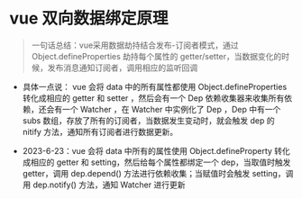 # vue 双向数据绑定原理
> 一句话总结：vue采用数据劫持结合发布-订阅者模式，通过 Object.defineProperties 劫持每个属性的 getter/setter，当数据变化的时候，发布消息通知订阅者，调用相应的监听回调
- 具体一点说： vue 会将 data 中的所有属性都使用 Object.defineProperties 转化成相应的 getter 和 setter ，然后会有一个 Dep 依赖收集器来收集所有依赖，还会有一个 Watcher ，在 Watcher 中实例化了 Dep ，Dep 中有一个 subs 数组，存放了所有的订阅者，当数据发生变动时，就会触发 dep 的 nitify 方法，通知所有订阅者进行数据更新。

- 2023-6-23：vue 会将 data 中所有的属性使用 Object.defineProperty 转化成相应的 getter 和 setting，然后给每个属性都绑定一个 dep，当取值时触发 getter，调用 dep.depend() 方法进行依赖收集；当赋值时会触发 setting，调用 dep.notify() 方法，通知 Watcher 进行更新